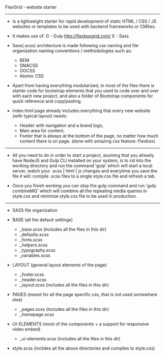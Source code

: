 FlexGrid - website starter

--------------------------------------------------------------------------------------------------------------------------------------------------------------

 - Is a lightweight starter for rapid development of static HTML / CSS / JS websites or templates to be used with backend frameworks or CMSes.

- It makes use of: 
	G - Gulp
	http://flexboxgrid.com/
	S - Sass

- Sass(.scss) architecture is made following css naming and file organization naming conventions / methodologies such as:
	- BEM
	- SMACSS
	- OOCSS
	- Atomic CSS

- Apart from having everything modularized, in most of the files there is starter code for bootstrap elements that you used to code over and over with each new project, and also a folder of Bootstrap components for quick reference and copy/pasting.

- index.html page already includes everything that every new website (with typical layout) needs: 
	- Header with navigation and a brand logo,
	- Main area for content,
	- Footer that is always at the bottom of the page, no matter how much content there is on page. (done with amazing css feature: Flexbox)

--------------------------------------------------------------------------------------------------------------------------------------------------------------

- All you need to do in order to start a project, asuming that you already have NodeJS and Gulp CLI installed on your system, 
is to cd into the working directory and run the command 'gulp' which will start a local server, watch your .scss | html | js changes 
and everytime you save the file it will: compile .scss files to a single style.css file and refresh a tab.

- Once you finish working you can stop the gulp command and run 'gulp combineMQ' which will combine all the repeating media queries in style.css 
and minimize style.css file to be used in production.

--------------------------------------------------------------------------------------------------------------------------------------------------------------

- SASS file organization

 - BASE (all the default settings)
   - _base.scss (includes all the files in this dir)
   - _defaults.scss
   - _fonts.scss
   - _helpers.scss
   - _typography.scss
   - _variables.scss
   
 - LAYOUT (general layout elements of the page)
   - _footer.scss
   - _header.scss
   - _layout.scss (includes all the files in this dir)		
   			
 - PAGES (meant for all the page specific css, that is not used somewhere else)
   - _pages.scss (includes all the files in this dir)
   - _homepage.scss
        
 - UI-ELEMENTS (most of the components + a support for responsive video embed)          
   - _ui-elements.scss (includes all the files in this dir)     

- style.scss (inclides all the above directories and compiles to style.css)











